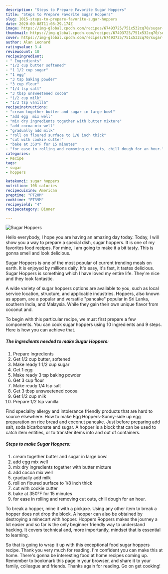 ```yaml
---
description: "Steps to Prepare Favorite Sugar Hoppers"
title: "Steps to Prepare Favorite Sugar Hoppers"
slug: 1015-steps-to-prepare-favorite-sugar-hoppers
date: 2020-09-08T11:08:29.174Z
image: https://img-global.cpcdn.com/recipes/67493725/751x532cq70/sugar-hoppers-recipe-main-photo.jpg
thumbnail: https://img-global.cpcdn.com/recipes/67493725/751x532cq70/sugar-hoppers-recipe-main-photo.jpg
cover: https://img-global.cpcdn.com/recipes/67493725/751x532cq70/sugar-hoppers-recipe-main-photo.jpg
author: Alan Leonard
ratingvalue: 3.4
reviewcount: 10
recipeingredient:
- " Ingredients"
- "1/2 cup butter softened"
- "1 1/2 cup sugar"
- "1 egg"
- "3 tsp baking powder"
- "3 cup flour"
- "1/4 tsp salt"
- "3 tbsp unsweetened cocoa"
- "1/2 cup milk"
- "1/2 tsp vanilla"
recipeinstructions:
- "cream together butter and sugar in large bowl"
- "add egg  mix well"
- "mix dry ingredients together with butter mixture"
- "add cocoa mix well"
- "gradually add milk"
- "roll on floured surface to 1/8 inch thick"
- "cut with cookie cutter"
- "bake at 350°F for 15 minutes"
- "for ease in rolling and removing cut outs, chill dough for an hour."
categories:
- Recipe
tags:
- sugar
- hoppers

katakunci: sugar hoppers 
nutrition: 106 calories
recipecuisine: American
preptime: "PT20M"
cooktime: "PT39M"
recipeyield: "4"
recipecategory: Dinner

---
```



![Sugar Hoppers](https://img-global.cpcdn.com/recipes/67493725/751x532cq70/sugar-hoppers-recipe-main-photo.jpg)

Hello everybody, I hope you are having an amazing day today. Today, I will show you a way to prepare a special dish, sugar hoppers. It is one of my favorites food recipes. For mine, I am going to make it a bit tasty. This is gonna smell and look delicious.

Sugar Hoppers is one of the most popular of current trending meals on earth. It is enjoyed by millions daily. It's easy, it's fast, it tastes delicious. Sugar Hoppers is something which I have loved my entire life. They're nice and they look fantastic.

A wide variety of sugar hoppers options are available to you, such as local service location, structure, and applicable industries. Hoppers, also known as appam, are a popular and versatile &#34;pancake&#34; popular in Sri Lanka, southern India, and Malaysia. While they gain their own unique flavor from coconut and.


To begin with this particular recipe, we must first prepare a few components. You can cook sugar hoppers using 10 ingredients and 9 steps. Here is how you can achieve that.

<!--inarticleads1-->

##### The ingredients needed to make Sugar Hoppers:

1. Prepare  Ingredients
1. Get 1/2 cup butter, softened
1. Make ready 1 1/2 cup sugar
1. Get 1 egg
1. Make ready 3 tsp baking powder
1. Get 3 cup flour
1. Make ready 1/4 tsp salt
1. Get 3 tbsp unsweetened cocoa
1. Get 1/2 cup milk
1. Prepare 1/2 tsp vanilla


Find speciality allergy and intolerance friendly products that are hard to source elsewhere. How to make Egg Hoppers-Sunny-side up egg preparation on rice bread and coconut pancake. Just before preparing add salt, soda bicarbonate and sugar. A hopper is a block that can be used to catch item entities, or to transfer items into and out of containers. 

<!--inarticleads2-->

##### Steps to make Sugar Hoppers:

1. cream together butter and sugar in large bowl
1. add egg  mix well
1. mix dry ingredients together with butter mixture
1. add cocoa mix well
1. gradually add milk
1. roll on floured surface to 1/8 inch thick
1. cut with cookie cutter
1. bake at 350°F for 15 minutes
1. for ease in rolling and removing cut outs, chill dough for an hour.


To break a hopper, mine it with a pickaxe. Using any other item to break a hopper does not drop the block. A hopper can also be obtained by destroying a minecart with hopper. Hoppers Roppers makes the journey a lot easier and so far is the only beginner friendly way to understand hacking. It covers technical and, more importantly, mindset that is essential to learning. 

So that is going to wrap it up with this exceptional food sugar hoppers recipe. Thank you very much for reading. I'm confident you can make this at home. There's gonna be interesting food at home recipes coming up. Remember to bookmark this page in your browser, and share it to your family, colleague and friends. Thanks again for reading. Go on get cooking!
